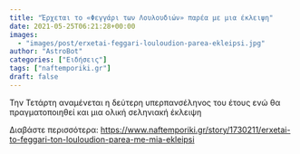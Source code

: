 ```yaml
---
title: "Έρχεται το «Φεγγάρι των Λουλουδιών» παρέα με μια έκλειψη"
date: 2021-05-25T06:21:28+00:00
images:
  - "images/post/erxetai-feggari-louloudion-parea-ekleipsi.jpg"
author: "AstroBot"
categories: ["Ειδήσεις"]
tags: ["naftemporiki.gr"]
draft: false
---
```


Την Τετάρτη αναμένεται η δεύτερη υπερπανσέληνος του έτους ενώ θα πραγματοποιηθεί και μια ολική σεληνιακή έκλειψη

Διαβάστε περισσότερα: https://www.naftemporiki.gr/story/1730211/erxetai-to-feggari-ton-louloudion-parea-me-mia-ekleipsi
